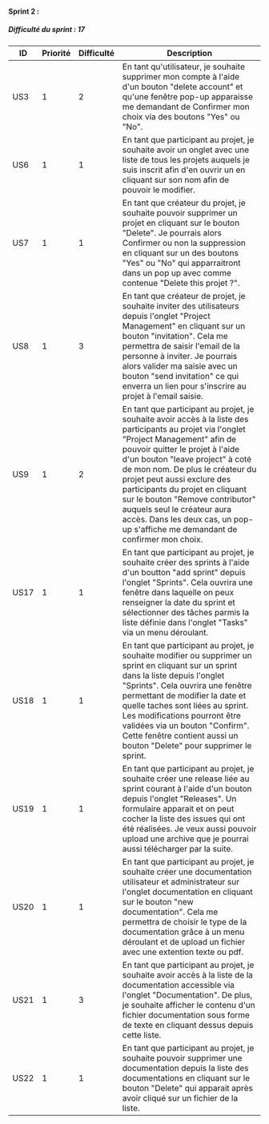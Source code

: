 <h4>Sprint 2 :</h4>

<h5>Difficulté du sprint : 17</h5>

| ID   | Priorité | Difficulté | Description                                                                                                                                                                                                                                                                                                                                                                                                                                                                  |
|------|----------|------------|------------------------------------------------------------------------------------------------------------------------------------------------------------------------------------------------------------------------------------------------------------------------------------------------------------------------------------------------------------------------------------------------------------------------------------------------------------------------------|
| US3  | 1        | 2          | En tant qu'utilisateur, je souhaite supprimer mon compte à l'aide d'un bouton "delete account" et qu'une fenêtre pop\-up apparaisse me demandant de Confirmer mon choix via des boutons "Yes" ou "No"\.                                                                                                                                                                                                                                                                      |
| US6  | 1        | 1          | En tant que participant au projet, je souhaite avoir un onglet avec une liste de tous les projets auquels je suis inscrit afin d'en ouvrir un en cliquant sur son nom afin de pouvoir le modifier\.                                                                                                                                                                                                                                                                          |
| US7  | 1        | 1          | En tant que créateur du projet, je souhaite pouvoir supprimer un projet en cliquant sur le bouton "Delete"\. Je pourrais alors Confirmer ou non la suppression en cliquant sur un des boutons "Yes" ou "No" qui apparraitront dans un pop up avec comme contenue "Delete this projet ?"\.                                                                                                                                                                                    |
| US8  | 1        | 3          | En tant que créateur de projet, je souhaite inviter des utilisateurs depuis l'onglet "Project Management" en cliquant sur un bouton "invitation"\. Cela me permettra de saisir l'email de la personne à inviter\. Je pourrais alors valider ma saisie avec un bouton "send invitation" ce qui enverra un lien pour s'inscrire au projet à l'email saisie\.                                                                                                                   |
| US9  | 1        | 2          | En tant que participant au projet, je souhaite avoir accès à la liste des participants au projet via l'onglet "Project Management" afin de pouvoir quitter le projet à l'aide d'un bouton "leave project" à coté de mon nom\. De plus le créateur du projet peut aussi exclure des participants du projet en cliquant sur le bouton "Remove contributor" auquels seul le créateur aura accès\. Dans les deux cas, un pop\-up s'affiche me demandant de confirmer mon choix\. |
| US17 | 1        | 1          | En tant que participant au projet, je souhaite créer des sprints à l'aide d'un boutton "add sprint" depuis l'onglet "Sprints"\. Cela ouvrira une fenêtre dans laquelle on peux renseigner la date du sprint et sélectionner des tâches parmis la liste définie dans l'onglet "Tasks" via un menu déroulant\.                                                                                                                                                                 |
| US18 | 1        | 1          | En tant que participant au projet, je souhaite modifier ou supprimer un sprint en cliquant sur un sprint dans la liste depuis l'onglet "Sprints"\. Cela ouvrira une fenêtre permettant de modifier la date et quelle taches sont liées au sprint\. Les modifications pourront être validées via un bouton "Confirm"\. Cette fenêtre contient aussi un bouton "Delete" pour supprimer le sprint\.                                                                             |
| US19 | 1        | 1          | En tant que participant au projet, je souhaite créer une release liée au sprint courant à l'aide d'un bouton depuis l'onglet "Releases"\. Un formulaire apparait et on peut cocher la liste des issues qui ont été réalisées\. Je veux aussi pouvoir upload une archive que je pourrai aussi télécharger par la suite\.                                                                                                                                                      |
| US20 | 1        | 1          | En tant que participant au projet, je souhaite créer une documentation utilisateur et administrateur sur l'onglet documentation en cliquant sur le bouton "new documentation"\. Cela me permettra de choisir le type de la documentation grâce à un menu déroulant et de upload un fichier avec une extention texte ou pdf\.                                                                                                                                                 |
| US21 | 1        | 3          | En tant que participant au projet, je souhaite avoir accès à la liste de la documentation accessible via l'onglet "Documentation"\. De plus, je souhaite afficher le contenu d'un fichier documentation sous forme de texte en cliquant dessus depuis cette liste\.                                                                                                                                                                                                          |
| US22 | 1        | 1          | En tant que participant au projet, je souhaite pouvoir supprimer une documentation depuis la liste des documentations en cliquant sur le bouton "Delete" qui apparait après avoir cliqué sur un fichier de la liste\.                                                                                                                                                                                                                                                        |
